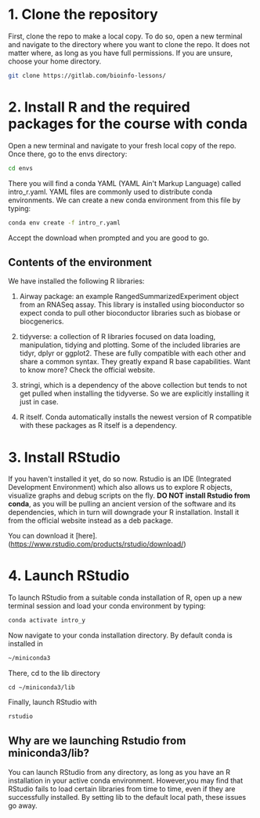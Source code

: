 # 1. Clone the repository
First, clone the repo to make a local copy. To do so, open a new terminal and navigate to
the directory where you want to clone the repo. It does not matter where, as long as you
have full permissions. If you are unsure, choose your home directory.

```bash
git clone https://gitlab.com/bioinfo-lessons/
```

# 2. Install R and the required packages for the course with conda
Open a new terminal and navigate to your fresh local copy of the repo. Once there, go to the envs directory:

```bash
cd envs
```
There you will find a conda YAML (YAML Ain't Markup Language) called intro_r.yaml.  YAML files are commonly used to distribute conda environments. We can create a new conda environment from this file by typing:

```bash
conda env create -f intro_r.yaml
```
Accept the download when prompted and you are good to go.

## Contents of the environment
We have installed the following R libraries:


1. Airway package: an example RangedSummarizedExperiment object from an RNASeq assay. This library is installed using bioconductor so expect conda to pull other bioconductor libraries such as biobase or biocgenerics.

1. tidyverse: a collection of R libraries focused on data loading, manipulation, tidying and plotting. Some of the included libraries are tidyr, dplyr or ggplot2. These are fully compatible with each other and share a common syntax. They greatly expand R base capabilities. Want to know more? Check the official website.

1. stringi, which is a dependency of the above collection but tends to not get pulled when installing the tidyverse. So we are explicitly installing it just in case.

1. R itself. Conda automatically installs the newest version of R compatible with these packages as R itself is a dependency.


# 3. Install RStudio
If you haven't installed it yet, do so now. Rstudio is an IDE (Integrated Development Environment) which also allows us to explore R objects, visualize graphs and debug scripts on the fly.  **DO NOT install Rstudio from conda**, as you will be pulling an ancient version of the software and its dependencies, which in turn will downgrade your R installation. Install it from the official website instead as a deb package.

You can download it [here].(https://www.rstudio.com/products/rstudio/download/)

# 4. Launch RStudio
To launch RStudio from a suitable conda installation of R, open up a new terminal session and load your conda environment by typing:

```bash
conda activate intro_y
```

Now navigate to your  conda installation directory. By default conda is installed in 

```bash
~/miniconda3
```

There, cd to the lib directory

```
cd ~/miniconda3/lib
```

Finally, launch RStudio with

```bash
rstudio
```

## Why are we launching Rstudio from miniconda3/lib?

You can launch RStudio from any directory, as long as you have an R installation in your active conda environment. However,you may find that RStudio fails to load
certain libraries from time to time, even if they are successfully installed. By setting lib to the default local path, these issues go away.

